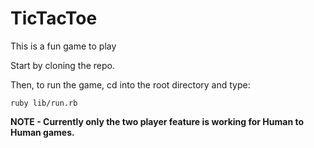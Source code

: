 # TicTacToe

This is a fun game to play

Start by cloning the repo.

Then, to run the game, cd into the root directory and type:

`ruby lib/run.rb`


**NOTE - Currently only the two player feature is working for Human to Human games.**
